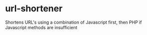 # url-shortener
Shortens URL's using a combination of Javascript first, then PHP if Javascript methods are insufficient
